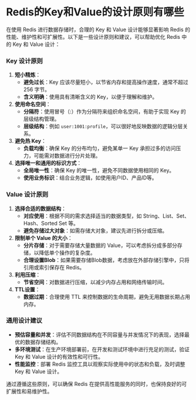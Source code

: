 # Redis的Key和Value的设计原则有哪些

在使用 Redis 进行数据存储时，合理的 Key 和 Value 设计能够显著影响 Redis 的性能、维护性和可扩展性。以下是一些设计原则和建议，可以帮助优化 Redis 中的 Key 和 Value 设计：

### Key 设计原则

1. **短小精炼**：
    - **避免过长**：Key 应该尽量短小，以节省内存和提高操作速度，通常不超过 256 字节。
    - **含义明确**：使用具有清晰含义的 Key，以便于理解和维护。
2. **使用命名空间**：
    - **分隔符**：使用冒号（:）作为分隔符来组织命名空间，有助于实现 Key 的层级结构管理。
    - **层级结构**：例如 `user:1001:profile`，可以很好地反映数据的逻辑分层关系。
3. **避免热 Key**：
    - **负载均衡**：确保 Key 的分布均匀，避免某单一 Key 承担过多的访问压力，可能需对数据进行分片处理。
4. **选择唯一和通用的标识方式**：
    - **全局唯一性**：确保 Key 的唯一性，避免不同数据使用相同的 Key。
    - **使用业务标识**：结合业务逻辑，如使用用户ID、产品ID等。

### Value 设计原则

1. **选择合适的数据结构**：
    - **对应使用**：根据不同的需求选择适当的数据类型，如 String、List、Set、Hash、Sorted Set 等。
    - **避免存储过大对象**：如需存储大对象，建议先进行拆分或压缩。
2. **限制单个 Value 的大小**：
    - **分片存储**：对于需要存储大量数据的 Value，可以考虑拆分成多部分存储，以降低单个操作的复杂度。
    - **合理设置Blob**：如果需要存储Blob数据，考虑放在外部存储引擎中，只将引用或索引保存在 Redis。
3. **利用压缩**：
    - **节省空间**：对数据进行压缩，以减少内存占用和网络传输时间。
4. **TTL设置**：
    - **数据过期**：合理使用 TTL 来控制数据的生命周期，避免无用数据长期占用内存。

### 通用设计建议

- **预估容量和并发**：评估不同数据结构在不同容量与并发情况下的表现，选择最优的数据存储结构。
- **多环境测试**：在生产环境部署前，在开发和测试环境中进行充足的测试，验证 Key 和 Value 设计的有效性和可行性。
- **性能监控**：部署 Redis 监控工具以观察实际使用中的状态和负载，及时调整 Key 和 Value 设计。

通过遵循这些原则，可以确保 Redis 在提供高性能服务的同时，也保持良好的可扩展性和易维护性。

